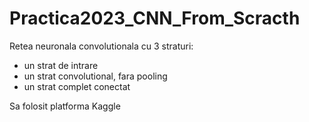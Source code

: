 # Practica2023_CNN_From_Scracth

Retea neuronala convolutionala cu 3 straturi:
- un strat de intrare
- un strat convolutional, fara pooling
- un strat complet conectat

Sa folosit platforma Kaggle
